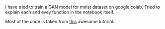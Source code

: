 I have tried to train a GAN model for mnist dataset on google colab.
Tried to explain each and evey function in the notebook itself.

Most of the code is taken from <a href="https://www.datacamp.com/community/tutorials/generative-adversarial-networks">this</a> awesome tutorial.
